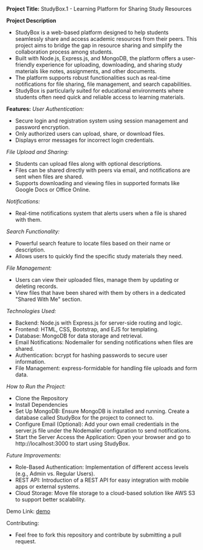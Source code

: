 **Project Title:**
StudyBox.1 - Learning Platform for Sharing Study Resources

**Project Description**
- StudyBox is a web-based platform designed to help students seamlessly share and access academic resources from their peers.
  This project aims to bridge the gap in resource sharing and simplify the collaboration process among students.
- Built with Node.js, Express.js, and MongoDB, the platform offers a user-friendly experience for uploading, downloading, and sharing study materials like notes, assignments, and other documents.
- The platform supports robust functionalities such as real-time notifications for file sharing, file management, and search capabilities.
- StudyBox is particularly suited for educational environments where students often need quick and reliable access to learning materials.
  
**Features:**
*User Authentication:*
- Secure login and registration system using session management and password encryption.
- Only authorized users can upload, share, or download files.
- Displays error messages for incorrect login credentials.

*File Upload and Sharing:*
- Students can upload files along with optional descriptions.
- Files can be shared directly with peers via email, and notifications are sent when files are shared.
- Supports downloading and viewing files in supported formats like Google Docs or Office Online.

*Notifications:*
- Real-time notifications system that alerts users when a file is shared with them.

*Search Functionality:*
- Powerful search feature to locate files based on their name or description.
- Allows users to quickly find the specific study materials they need.

*File Management:*
- Users can view their uploaded files, manage them by updating or deleting records.
- View files that have been shared with them by others in a dedicated "Shared With Me" section.

*Technologies Used:*
- Backend: Node.js with Express.js for server-side routing and logic.
- Frontend: HTML, CSS, Bootstrap, and EJS for templating.
- Database: MongoDB for data storage and retrieval.
- Email Notifications: Nodemailer for sending notifications when files are shared.
- Authentication: bcrypt for hashing passwords to secure user information.
- File Management: express-formidable for handling file uploads and form data.

*How to Run the Project:*
- Clone the Repository
- Install Dependencies
- Set Up MongoDB:
Ensure MongoDB is installed and running.
Create a database called StudyBox for the project to connect to.
- Configure Email (Optional):
Add your own email credentials in the server.js file under the Nodemailer configuration to send notifications.
- Start the Server
Access the Application: Open your browser and go to http://localhost:3000 to start using StudyBox.

*Future Improvements:*
- Role-Based Authentication: Implementation of different access levels (e.g., Admin vs. Regular Users).
- REST API: Introduction of a REST API for easy integration with mobile apps or external systems.
- Cloud Storage: Move file storage to a cloud-based solution like AWS S3 to support better scalability.

Demo Link:
[demo](https://vimeo.com/1021517598?share=copy#t=0)

Contributing:
- Feel free to fork this repository and contribute by submitting a pull request.

